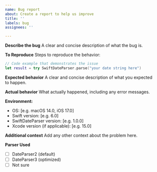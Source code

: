 ```yaml
---
name: Bug report
about: Create a report to help us improve
title: ''
labels: bug
assignees: ''

---
```


**Describe the bug**
A clear and concise description of what the bug is.

**To Reproduce**
Steps to reproduce the behavior:
```swift
// Code example that demonstrates the issue
let result = try SwiftDateParser.parse("your date string here")
```

**Expected behavior**
A clear and concise description of what you expected to happen.

**Actual behavior**
What actually happened, including any error messages.

**Environment:**
 - OS: [e.g. macOS 14.0, iOS 17.0]
 - Swift version: [e.g. 6.0]
 - SwiftDateParser version: [e.g. 1.0.0]
 - Xcode version (if applicable): [e.g. 15.0]

**Additional context**
Add any other context about the problem here.

**Parser Used**
- [ ] DateParser2 (default)
- [ ] DateParser3 (optimized)
- [ ] Not sure